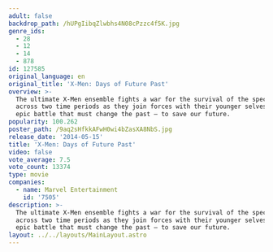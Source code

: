 ```yaml
---
adult: false
backdrop_path: /hUPgIibqZlwbhs4N08cPzzc4f5K.jpg
genre_ids:
  - 28
  - 12
  - 14
  - 878
id: 127585
original_language: en
original_title: 'X-Men: Days of Future Past'
overview: >-
  The ultimate X-Men ensemble fights a war for the survival of the species
  across two time periods as they join forces with their younger selves in an
  epic battle that must change the past – to save our future.
popularity: 100.262
poster_path: /9aq2sHfkkAFwH0wi4bZasXA8NbS.jpg
release_date: '2014-05-15'
title: 'X-Men: Days of Future Past'
video: false
vote_average: 7.5
vote_count: 13374
type: movie
companies:
  - name: Marvel Entertainment
    id: '7505'
description: >-
  The ultimate X-Men ensemble fights a war for the survival of the species
  across two time periods as they join forces with their younger selves in an
  epic battle that must change the past – to save our future.
layout: ../../layouts/MainLayout.astro
---
```



